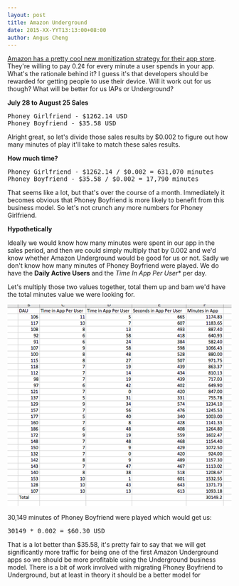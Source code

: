 ```yaml
---
layout: post
title: Amazon Underground
date: 2015-XX-YYT13:13:00+08:00
author: Angus Cheng
---
```


[Amazon has a pretty cool new monitization strategy for their app store](https://www.amazon.com/gp/feature.html?ie=UTF8&docId=1003016361&ref_=mas_surl_undrgrnd). They're willing to pay 0.2¢ for every minute a user spends in your app. What's the rationale behind it? I guess it's that developers should be rewarded for getting people to use their device. Will it work out for us though? What will be better for us IAPs or Underground?

**July 28 to August 25 Sales**

<pre>
Phoney Girlfriend - $1262.14 USD
Phoney Boyfriend - $35.58 USD
</pre>

Alright great, so let's divide those sales results by $0.002 to figure out how many minutes of play it'll take to match these sales results.

**How much time?**

<pre>
Phoney Girlfriend - $1262.14 / $0.002 = 631,070 minutes
Phoney Boyfriend - $35.58 / $0.002 = 17,790 minutes
</pre>

That seems like a lot, but that's over the course of a month. Immediately it becomes obvious that Phoney Boyfriend is more likely to benefit from this business model. So let's not crunch any more numbers for Phoney Girlfriend.

**Hypothetically**

Ideally we would know how many minutes were spent in our app in the sales period, and then we could simply multiply that by 0.002 and we'd know whether Amazon Underground would be good for us or not. Sadly we don't know how many minutes of Phoney Boyfriend were played. We do have the **Daily Active Users** and the *Time In App Per User** per day. 

Let's multiply those two values together, total them up and bam we'd have the total minutes value we were looking for.

![](/assets/2015-08-28-amazon-underground/excel.png)

30,149 minutes of Phoney Boyfriend were played which would get us:

<pre>30149 * 0.002 = $60.30 USD</pre>

That is a lot better than $35.58, it's pretty fair to say that we will get significantly more traffic for being one of the first Amazon Underground apps so we should be more profitable using the Underground business model. There is a bit of work involved with migrating Phoney Boyfriend to Underground, but at least in theory it should be a better model for



